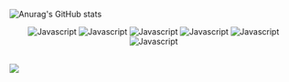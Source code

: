 ![Anurag's GitHub stats](https://github-readme-stats.vercel.app/api?username=garezur&show_icons=true&theme=radical&title_color=0000cc&text_color=cccccc&icon_color=0000cc&bg_color=000000)
<div align="center">
        <img alt="Javascript" src="https://img.shields.io/badge/-JAVASCRIPT-black?style=for-the-badge&logo=JavaScript&logoColor=0000CC"></a>
        <img alt="Javascript" src="https://img.shields.io/badge/-React-black?style=for-the-badge&logo=React&logoColor=0000CC"></a>
        <img alt="Javascript" src="https://img.shields.io/badge/-Typescript-black?style=for-the-badge&logo=typescript&logoColor=0000CC"></a>
        <img alt="Javascript" src="https://img.shields.io/badge/-Python-black?style=for-the-badge&logo=Python&logoColor=0000CC"></a>
        <img alt="Javascript" src="https://img.shields.io/badge/-Lua-black?style=for-the-badge&logo=Lua&logoColor=0000CC"></a>
        <img alt="Javascript" src="https://img.shields.io/badge/-Mysql-black?style=for-the-badge&logo=Mysql&logoColor=0000CC"></a>
</div>
<br>
<p><a href="https://discord.gg/R5sQXfxXwu">
      <img src="https://img.shields.io/discord/813030955598086174?style=for-the-badge&logo=discord&labelColor=000000&logoColor=0000CC&color=000000&label=Discord"/>
  </a></p>
